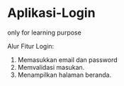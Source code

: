 # Aplikasi-Login
only for learning purpose

Alur Fitur Login:
1. Memasukkan email dan password
2. Memvalidasi masukan.
3. Menampilkan halaman beranda.
